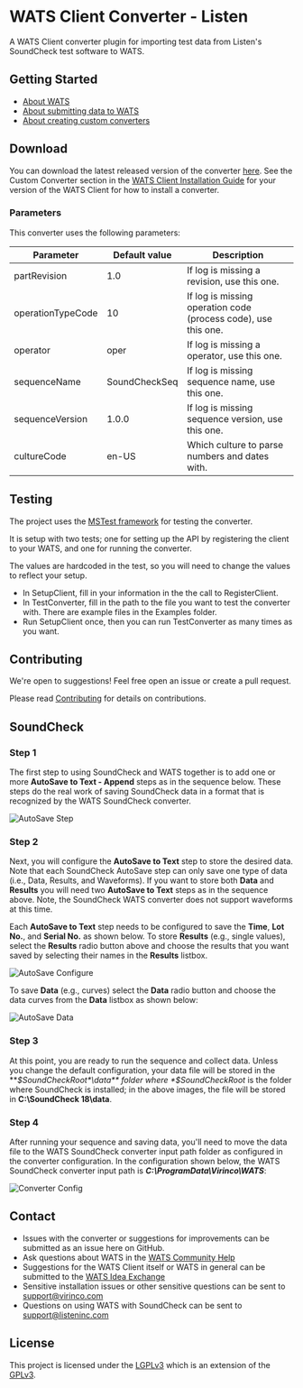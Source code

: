 ﻿# WATS Client Converter - Listen

A WATS Client converter plugin for importing test data from Listen's SoundCheck test software to WATS.

## Getting Started

* [About WATS](https://wats.com/manufacturing-intelligence/)
* [About submitting data to WATS](https://virinco.zendesk.com/hc/en-us/articles/207424613)
* [About creating custom converters](https://virinco.zendesk.com/hc/en-us/articles/207424593)

## Download

You can download the latest released version of the converter [here](https://github.com/Virinco/WATS-Client-Converter-Listen/releases/latest). See the Custom Converter section in the [WATS Client Installation Guide](https://wats.com/download) for your version of the WATS Client for how to install a converter.

### Parameters

This converter uses the following parameters:

| Parameter         | Default value | Description                                                    |
|-------------------|---------------|----------------------------------------------------------------|
| partRevision      | 1.0           | If log is missing a revision, use this one.                    |
| operationTypeCode | 10            | If log is missing operation code (process code), use this one. |
| operator          | oper          | If log is missing a operator, use this one.                    |
| sequenceName      | SoundCheckSeq | If log is missing sequence name, use this one.                 |
| sequenceVersion   | 1.0.0         | If log is missing sequence version, use this one.              |
| cultureCode       | en-US         | Which culture to parse numbers and dates with.                 |

## Testing

The project uses the [MSTest framework](https://docs.microsoft.com/en-us/visualstudio/test/quick-start-test-driven-development-with-test-explorer) for testing the converter.

It is setup with two tests; one for setting up the API by registering the client to your WATS, and one for running the converter.

The values are hardcoded in the test, so you will need to change the values to reflect your setup.
* In SetupClient, fill in your information in the the call to RegisterClient.
* In TestConverter, fill in the path to the file you want to test the converter with. There are example files in the Examples folder.
* Run SetupClient once, then you can run TestConverter as many times as you want.

## Contributing

We're open to suggestions! Feel free open an issue or create a pull request.

Please read [Contributing](CONTRIBUTING.md) for details on contributions.

## SoundCheck

### Step 1
The first step to using SoundCheck and WATS together is to add one or more **AutoSave to Text - Append** steps as in the sequence below.  These steps do the real work of saving SoundCheck data in a format that is recognized by the WATS SoundCheck converter.

![AutoSave Step](images/AutoSave%20Step.PNG)

### Step 2
Next, you will configure the **AutoSave to Text** step to store the desired data.  Note that each SoundCheck AutoSave step can only save one type of data (i.e., Data, Results, and Waveforms).  If you want to store both **Data** and **Results** you will need two **AutoSave to Text** steps as in the sequence above.  Note, the SoundCheck WATS converter does not support waveforms at this time.

Each **AutoSave to Text** step needs to be configured to save the **Time**, **Lot No.**, and **Serial No.** as shown below.  To store **Results** (e.g., single values), select the **Results** radio button above and choose the results that you want saved by selecting their names in the **Results** listbox.

![AutoSave Configure](images/AutoSave%20Results.PNG)

To save **Data** (e.g., curves) select the **Data** radio button and choose the data curves from the **Data** listbox as shown below:

![AutoSave Data](images/AutoSave%20Data.PNG)

### Step 3
At this point, you are ready to run the sequence and collect data.  Unless you change the default configuration, your data file will be stored in the ***$SoundCheckRoot*\data** folder where *$SoundCheckRoot* is the folder where SoundCheck is installed; in the above images, the file will be stored in **C:\SoundCheck 18\data**.

### Step 4
After running your sequence and saving data, you'll need to move the data file to the WATS SoundCheck converter input path folder as configured in the converter configuration.  In the configuration shown below, the WATS SoundCheck converter input path is ***C:\ProgramData\Virinco\WATS***:

![Converter Config](images/Converter%20Config.PNG)

## Contact

* Issues with the converter or suggestions for improvements can be submitted as an issue here on GitHub.
* Ask questions about WATS in the [WATS Community Help](https://virinco.zendesk.com/hc/en-us/community/topics/200229613)
* Suggestions for the WATS Client itself or WATS in general can be submitted to the [WATS Idea Exchange](https://virinco.zendesk.com/hc/en-us/community/topics/200229623)
* Sensitive installation issues or other sensitive questions can be sent to [support@virinco.com](mailto://support@virinco.com)
* Questions on using WATS with SoundCheck can be sent to [support@listeninc.com](mailto://support@listeninc.com)

## License

This project is licensed under the [LGPLv3](COPYING.LESSER) which is an extension of the [GPLv3](COPYING).